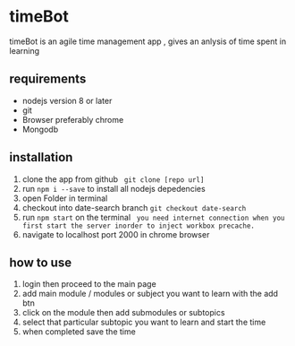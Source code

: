 # timeBot 

timeBot is an agile time management app , gives an anlysis of time 
spent in learning

## requirements
* nodejs version 8 or later
* git 
* Browser preferably chrome
* Mongodb 

## installation 
1. clone the app from github `` git clone [repo url]``
2. run  ` npm i --save ` to install all nodejs depedencies 
3. open Folder in terminal
4. checkout into date-search  branch ` git checkout date-search `
5. run ` npm start ` on the terminal ` you need internet connection when you first start the server inorder to inject workbox precache.`
6. navigate to localhost port 2000 in chrome browser 

## how to use 
1. login then proceed to the main page 
2. add main module / modules or subject you want to learn with the add btn 
3. click on the module then add submodules or subtopics 
4. select that particular subtopic you want to learn and start the time 
5. when completed save the time 

